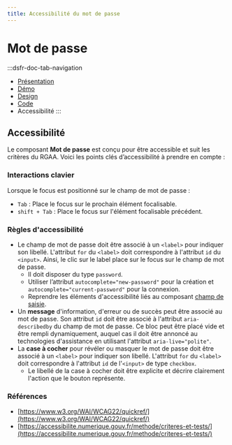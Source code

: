 ```yaml
---
title: Accessibilité du mot de passe
---
```


# Mot de passe

:::dsfr-doc-tab-navigation
- [Présentation](../index.md)
- [Démo](../demo/index.md)
- [Design](../design/index.md)
- [Code](../code/index.md)
- Accessibilité
:::

## Accessibilité

Le composant **Mot de passe** est conçu pour être accessible et suit les critères du RGAA. Voici les points clés d’accessibilité à prendre en compte :

### Interactions clavier

Lorsque le focus est positionné sur le champ de mot de passe :

- `Tab` : Place le focus sur le prochain élément focalisable.
- `shift + Tab` : Place le focus sur l'élément focalisable précédent.

### Règles d'accessibilité

- Le champ de mot de passe doit être associé à un `<label>` pour indiquer son libellé. L'attribut `for` du `<label>` doit correspondre à l'attribut `id` du `<input>`. Ainsi, le clic sur le label place sur le focus sur le champ de mot de passe.
    - Il doit disposer du type `password`.
    - Utiliser l’attribut `autocomplete="new-password"` pour la création et `autocomplete="current-password"` pour la connexion.
    - Reprendre les éléments d'accessibilité liés au composant [champ de saisie](../../../../input/input-base/_part/index.md).
- Un **message** d'information, d'erreur ou de succès peut être associé au mot de passe. Son attribut `id` doit être associé à l'attribut `aria-describedby` du champ de mot de passe. Ce bloc peut être placé vide et être rempli dynamiquement, auquel cas il doit être annoncé au technologies d'assistance en utilisant l'attribut `aria-live="polite"`.
- La **case à cocher** pour révéler ou masquer le mot de passe doit être associé à un `<label>` pour indiquer son libellé. L'attribut `for` du `<label>` doit correspondre à l'attribut `id` de l'`<input>` de type `checkbox`.
  - Le libellé de la case à cocher doit être explicite et décrire clairement l'action que le bouton représente.

### Références

- [https://www.w3.org/WAI/WCAG22/quickref/](https://www.w3.org/WAI/WCAG22/quickref/)
- [https://accessibilite.numerique.gouv.fr/methode/criteres-et-tests/](https://accessibilite.numerique.gouv.fr/methode/criteres-et-tests/)
